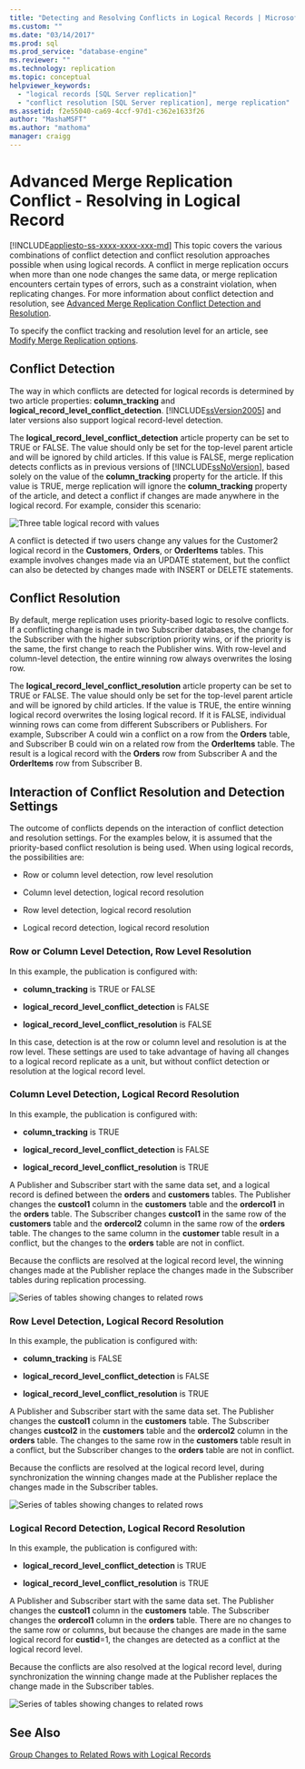 ```yaml
---
title: "Detecting and Resolving Conflicts in Logical Records | Microsoft Docs"
ms.custom: ""
ms.date: "03/14/2017"
ms.prod: sql
ms.prod_service: "database-engine"
ms.reviewer: ""
ms.technology: replication
ms.topic: conceptual
helpviewer_keywords: 
  - "logical records [SQL Server replication]"
  - "conflict resolution [SQL Server replication], merge replication"
ms.assetid: f2e55040-ca69-4ccf-97d1-c362e1633f26
author: "MashaMSFT"
ms.author: "mathoma"
manager: craigg
---
```

# Advanced Merge Replication Conflict - Resolving in Logical Record
[!INCLUDE[appliesto-ss-xxxx-xxxx-xxx-md](../../../includes/appliesto-ss-xxxx-xxxx-xxx-md.md)]
  This topic covers the various combinations of conflict detection and conflict resolution approaches possible when using logical records. A conflict in merge replication occurs when more than one node changes the same data, or merge replication encounters certain types of errors, such as a constraint violation, when replicating changes. For more information about conflict detection and resolution, see [Advanced Merge Replication Conflict Detection and Resolution](../../../relational-databases/replication/merge/advanced-merge-replication-conflict-detection-and-resolution.md).  
  
 To specify the conflict tracking and resolution level for an article, see [Modify Merge Replication options](../../../relational-databases/replication/merge/specify-merge-replication-properties.md).  
  
## Conflict Detection  
 The way in which conflicts are detected for logical records is determined by two article properties: **column_tracking** and **logical_record_level_conflict_detection**. [!INCLUDE[ssVersion2005](../../../includes/ssversion2005-md.md)] and later versions also support logical record-level detection.  
  
 The **logical_record_level_conflict_detection** article property can be set to TRUE or FALSE. The value should only be set for the top-level parent article and will be ignored by child articles. If this value is FALSE, merge replication detects conflicts as in previous versions of [!INCLUDE[ssNoVersion](../../../includes/ssnoversion-md.md)], based solely on the value of the **column_tracking** property for the article. If this value is TRUE, merge replication will ignore the **column_tracking** property of the article, and detect a conflict if changes are made anywhere in the logical record. For example, consider this scenario:  
  
 ![Three table logical record with values](../../../relational-databases/replication/merge/media/logical-records-05.gif "Three table logical record with values")  
  
 A conflict is detected if two users change any values for the Customer2 logical record in the **Customers**, **Orders**, or **OrderItems** tables. This example involves changes made via an UPDATE statement, but the conflict can also be detected by changes made with INSERT or DELETE statements.  
  
## Conflict Resolution  
 By default, merge replication uses priority-based logic to resolve conflicts. If a conflicting change is made in two Subscriber databases, the change for the Subscriber with the higher subscription priority wins, or if the priority is the same, the first change to reach the Publisher wins. With row-level and column-level detection, the entire winning row always overwrites the losing row.  
  
 The **logical_record_level_conflict_resolution** article property can be set to TRUE or FALSE. The value should only be set for the top-level parent article and will be ignored by child articles. If the value is TRUE, the entire winning logical record overwrites the losing logical record. If it is FALSE, individual winning rows can come from different Subscribers or Publishers. For example, Subscriber A could win a conflict on a row from the **Orders** table, and Subscriber B could win on a related row from the **OrderItems** table. The result is a logical record with the **Orders** row from Subscriber A and the **OrderItems** row from Subscriber B.  
  
## Interaction of Conflict Resolution and Detection Settings  
 The outcome of conflicts depends on the interaction of conflict detection and resolution settings. For the examples below, it is assumed that the priority-based conflict resolution is being used. When using logical records, the possibilities are:  
  
-   Row or column level detection, row level resolution  
  
-   Column level detection, logical record resolution  
  
-   Row level detection, logical record resolution  
  
-   Logical record detection, logical record resolution  
  
### Row or Column Level Detection, Row Level Resolution  
 In this example, the publication is configured with:  
  
-   **column_tracking** is TRUE or FALSE  
  
-   **logical_record_level_conflict_detection** is FALSE  
  
-   **logical_record_level_conflict_resolution** is FALSE  
  
 In this case, detection is at the row or column level and resolution is at the row level. These settings are used to take advantage of having all changes to a logical record replicate as a unit, but without conflict detection or resolution at the logical record level.  
  
### Column Level Detection, Logical Record Resolution  
 In this example, the publication is configured with:  
  
-   **column_tracking** is TRUE  
  
-   **logical_record_level_conflict_detection** is FALSE  
  
-   **logical_record_level_conflict_resolution** is TRUE  
  
 A Publisher and Subscriber start with the same data set, and a logical record is defined between the **orders** and **customers** tables. The Publisher changes the **custcol1** column in the **customers** table and the **ordercol1** in the **orders** table. The Subscriber changes **custcol1** in the same row of the **customers** table and the **ordercol2** column in the same row of the **orders** table. The changes to the same column in the **customer** table result in a conflict, but the changes to the **orders** table are not in conflict.  
  
 Because the conflicts are resolved at the logical record level, the winning changes made at the Publisher replace the changes made in the Subscriber tables during replication processing.  
  
 ![Series of tables showing changes to related rows](../../../relational-databases/replication/merge/media/logical-records-06.gif "Series of tables showing changes to related rows")  
  
### Row Level Detection, Logical Record Resolution  
 In this example, the publication is configured with:  
  
-   **column_tracking** is FALSE  
  
-   **logical_record_level_conflict_detection** is FALSE  
  
-   **logical_record_level_conflict_resolution** is TRUE  
  
 A Publisher and Subscriber start with the same data set. The Publisher changes the **custcol1** column in the **customers** table. The Subscriber changes **custcol2** in the **customers** table and the **ordercol2** column in the **orders** table. The changes to the same row in the **customers** table result in a conflict, but the Subscriber changes to the **orders** table are not in conflict.  
  
 Because the conflicts are resolved at the logical record level, during synchronization the winning changes made at the Publisher replace the changes made in the Subscriber tables.  
  
 ![Series of tables showing changes to related rows](../../../relational-databases/replication/merge/media/logical-records-07.gif "Series of tables showing changes to related rows")  
  
### Logical Record Detection, Logical Record Resolution  
 In this example, the publication is configured with:  
  
-   **logical_record_level_conflict_detection** is TRUE  
  
-   **logical_record_level_conflict_resolution** is TRUE  
  
 A Publisher and Subscriber start with the same data set. The Publisher changes the **custcol1** column in the **customers** table. The Subscriber changes the **ordercol1** column in the **orders** table. There are no changes to the same row or columns, but because the changes are made in the same logical record for **custid**=1, the changes are detected as a conflict at the logical record level.  
  
 Because the conflicts are also resolved at the logical record level, during synchronization the winning change made at the Publisher replaces the change made in the Subscriber tables.  
  
 ![Series of tables showing changes to related rows](../../../relational-databases/replication/merge/media/logical-records-08.gif "Series of tables showing changes to related rows")  
  
## See Also  
 [Group Changes to Related Rows with Logical Records](../../../relational-databases/replication/merge/group-changes-to-related-rows-with-logical-records.md)  
  
  
